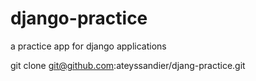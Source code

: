 django-practice
===============

a practice app for django applications


git clone git@github.com:ateyssandier/djang-practice.git
